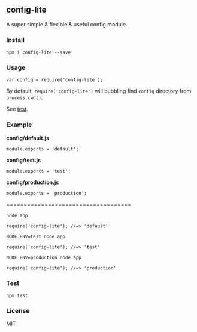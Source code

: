 ## config-lite

A super simple & flexible & useful config module.

### Install

    npm i config-lite --save

### Usage

```
var config = require('config-lite');
```

By default, `require('config-lite')` will bubbling find `config` directory from `process.cwd()`.

See [test](https://github.com/nswbmw/config-lite/blob/master/test/test.js).

### Example

**config/default.js**

```
module.exports = 'default';
```

**config/test.js**

```
module.exports = 'test';
```

**config/production.js**

```
module.exports = 'production';
```
\====================================

```
node app

require('config-lite'); //=> 'default'
```

```
NODE_ENV=test node app

require('config-lite'); //=> 'test'
```

```
NODE_ENV=production node app

require('config-lite'); //=> 'production'
```

### Test

    npm test

### License

MIT